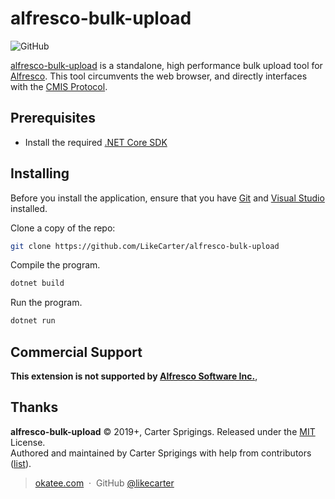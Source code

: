 # alfresco-bulk-upload

![GitHub](https://img.shields.io/github/license/likecarter/alfresco-bulk-upload)

[alfresco-bulk-upload](https://github.com/LikeCarter/alfresco-bulk-upload/) is a standalone, high performance bulk upload tool for [Alfresco](http://www.alfresco.org/). This tool circumvents the web browser, and directly interfaces with the [CMIS Protocol](https://www.oasis-open.org/committees/cmis/).

## Prerequisites

- Install the required [.NET Core SDK](https://www.microsoft.com/net/download/core#/current)

## Installing

Before you install the application, ensure that you have [Git](https://git-scm.com/) and [Visual Studio](https://visualstudio.microsoft.com/) installed.

Clone a copy of the repo:

```bash
git clone https://github.com/LikeCarter/alfresco-bulk-upload
```

Compile the program.
```bash
dotnet build
```

Run the program.
```bash
dotnet run
```

## Commercial Support
**This extension is not supported by [Alfresco Software Inc.](http://www.alfresco.com/)**,

## Thanks

**alfresco-bulk-upload** © 2019+, Carter Sprigings. Released under the [MIT] License.<br>
Authored and maintained by Carter Sprigings with help from contributors ([list][contributors]).

> [okatee.com](http://okatee.com) &nbsp;&middot;&nbsp;
> GitHub [@likecarter](https://github.com/likecarter)

[MIT]: http://mit-license.org/
[contributors]: http://github.com/likecarter/alfresco-bulk-upload/contributors
